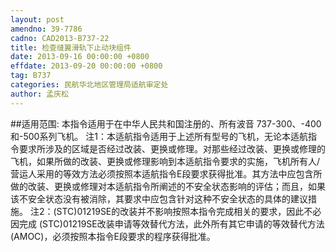 ```yaml
---
layout: post
amendno: 39-7786
cadno: CAD2013-B737-22
title: 检查缝翼滑轨下止动块组件
date: 2013-09-16 00:00:00 +0800
effdate: 2013-09-20 00:00:00 +0800
tag: B737
categories: 民航华北地区管理局适航审定处
author: 孟庆松
---
```


##适用范围:
本指令适用于在中华人民共和国注册的、所有波音 737-300、-400和-500系列飞机。
注1：本适航指令适用于上述所有型号的飞机，无论本适航指令要求所涉及的区域是否经过改装、更换或修理。对那些经过改装、更换或修理的飞机，如果所做的改装、更换或修理影响到本适航指令要求的实施，飞机所有人/营运人采用的等效方法必须按照本适航指令E段要求获得批准。其方法中应包含所做的改装、更换或修理对本适航指令所阐述的不安全状态影响的评估；而且，如果该不安全状态没有被消除，其要求中应包含针对这种不安全状态的具体的建议措施。
注2：(STC)01219SE的改装并不影响按照本指令完成相关的要求，因此不必因完成 (STC)01219SE改装申请等效替代方法，此外所有其它申请的等效替代方法(AMOC)，必须按照本指令E段要求的程序获得批准。

